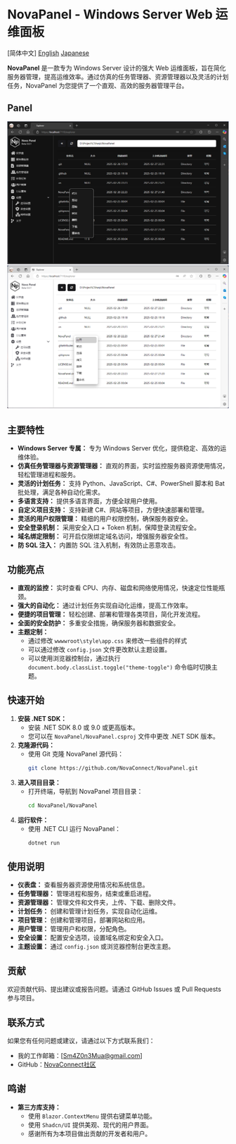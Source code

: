 # NovaPanel - Windows Server Web 运维面板

[简体中文]
[English](english.md)
[Japanese](jp.md)

**NovaPanel** 是一款专为 Windows Server 设计的强大 Web 运维面板，旨在简化服务器管理，提高运维效率。通过仿真的任务管理器、资源管理器以及灵活的计划任务，NovaPanel 为您提供了一个直观、高效的服务器管理平台。

## Panel
![DARK](dark.png)
![LIGHT](light.png)

## 主要特性

* **Windows Server 专属：** 专为 Windows Server 优化，提供稳定、高效的运维体验。
* **仿真任务管理器与资源管理器：** 直观的界面，实时监控服务器资源使用情况，轻松管理进程和服务。
* **灵活的计划任务：** 支持 Python、JavaScript、C#、PowerShell 脚本和 Bat 批处理，满足各种自动化需求。
* **多语言支持：** 提供多语言界面，方便全球用户使用。
* **自定义项目支持：** 支持新建 C#、网站等项目，方便快速部署和管理。
* **灵活的用户权限管理：** 精细的用户权限控制，确保服务器安全。
* **安全登录机制：** 采用安全入口 + Token 机制，保障登录流程安全。
* **域名绑定限制：** 可开启仅限绑定域名访问，增强服务器安全性。
* **防 SQL 注入：** 内置防 SQL 注入机制，有效防止恶意攻击。

## 功能亮点

* **直观的监控：** 实时查看 CPU、内存、磁盘和网络使用情况，快速定位性能瓶颈。
* **强大的自动化：** 通过计划任务实现自动化运维，提高工作效率。
* **便捷的项目管理：** 轻松创建、部署和管理各类项目，简化开发流程。
* **全面的安全防护：** 多重安全措施，确保服务器和数据安全。
* **主题定制：**
    * 通过修改 `wwwwroot\style\app.css` 来修改一些组件的样式
    * 可以通过修改 `config.json` 文件更改默认主题设置。
    * 可以使用浏览器控制台，通过执行 `document.body.classList.toggle("theme-toggle")` 命令临时切换主题。
 
      
## 快速开始

1.  **安装 .NET SDK：**
    * 安装 .NET SDK 8.0 或 9.0 或更高版本。
    * 您可以在 `NovaPanel/NovaPanel.csproj` 文件中更改 .NET SDK 版本。
2.  **克隆源代码：**
    * 使用 Git 克隆 NovaPanel 源代码：
        ```bash
        git clone https://github.com/NovaConnect/NovaPanel.git
        ```
3.  **进入项目目录：**
    * 打开终端，导航到 NovaPanel 项目目录：
        ```bash
        cd NovaPanel/NovaPanel
        ```
4.  **运行软件：**
    * 使用 .NET CLI 运行 NovaPanel：
        ```bash
        dotnet run
        ```

## 使用说明

* **仪表盘：** 查看服务器资源使用情况和系统信息。
* **任务管理器：** 管理进程和服务，结束或重启进程。
* **资源管理器：** 管理文件和文件夹，上传、下载、删除文件。
* **计划任务：** 创建和管理计划任务，实现自动化运维。
* **项目管理：** 创建和管理项目，部署网站和应用。
* **用户管理：** 管理用户和权限，分配角色。
* **安全设置：** 配置安全选项，设置域名绑定和安全入口。
* **主题设置：** 通过 `config.json` 或浏览器控制台更改主题。
  
## 贡献

欢迎贡献代码、提出建议或报告问题。请通过 GitHub Issues 或 Pull Requests 参与项目。

## 联系方式

如果您有任何问题或建议，请通过以下方式联系我们：

* 我的工作邮箱：[Sm4Z0n3Mua@gmail.com]
* GitHub：[NovaConnect社区](https://github.com/NovaConnect)

## 鸣谢
* **第三方库支持：**
    * 使用 `Blazor.ContextMenu` 提供右键菜单功能。
    * 使用 `Shadcn/UI` 提供美观、现代的用户界面。
    * 感谢所有为本项目做出贡献的开发者和用户。

